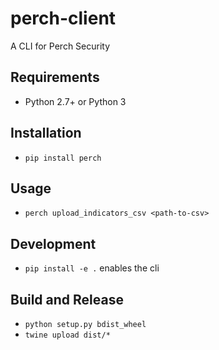# perch-client
A CLI for Perch Security


## Requirements
- Python 2.7+ or Python 3


## Installation
- `pip install perch`

## Usage
- `perch upload_indicators_csv <path-to-csv>`


## Development
- `pip install -e .` enables the cli

## Build and Release
- `python setup.py bdist_wheel`
- `twine upload dist/*`
